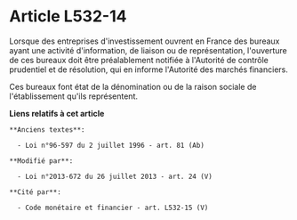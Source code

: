 # Article L532-14

Lorsque des entreprises d'investissement ouvrent en France des bureaux ayant une activité d'information, de liaison ou de
représentation, l'ouverture de ces bureaux doit être préalablement notifiée à l'Autorité de contrôle prudentiel et de
résolution, qui en informe l'Autorité des marchés financiers. 

Ces bureaux font état de la dénomination ou de la raison sociale de l'établissement qu'ils représentent.

**Liens relatifs à cet article**

	**Anciens textes**:

	  - Loi n°96-597 du 2 juillet 1996 - art. 81 (Ab)

	**Modifié par**:

	  - Loi n°2013-672 du 26 juillet 2013 - art. 24 (V)

	**Cité par**:

	  - Code monétaire et financier - art. L532-15 (V)
